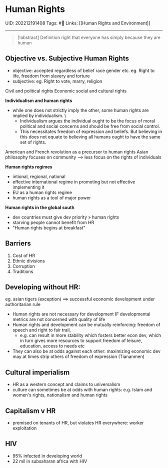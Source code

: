 # Human Rights
UID: 202212191408
Tags: #🌱 
Links: [[Human Rights and Environment]]

----
> [!abstract] Definition
> right that everyone has simply because they are human

## Objective vs. Subjective Human Rights
- objective: accepted regardless of belief race gender etc. eg. Right to life, freedom from slavery and torture
- subjective: eg. Right to vote, marry, religion 

Civil and political rights
Economic social and cultural rights   

**Individualism and human rights** 
- while one does not strictly imply the other, some human rights are implied by individualism. \
	- Individualism argues the individual ought to be the focus of moral political and social concerns and should be free from social control. 
	- This necessitates freedom of expression and beliefs. But believing in this does not equate to believing all humans ought to have the same set of rights.

American and French revolution as a precursor to human rights
Asian philosophy focuses on community —> less focus on the rights of individuals


**Human rights regimes**
- intional, regional, national 
- effective international regime in promoting but not effective implementing it
- EU as a human rights regime
- human rights as a tool of major power

**Human rights in the global south**
- dev countries must give dev priority » human rights
- starving people cannot benefit from HR
- "Human rights begins at breakfast"

## Barriers
1. Cost of HR
2. Ethnic divisions
3. Corruption
4. Traditions

## Developing without HR: 
eg. asian tigers (exception) $\implies$ successful economic development under authoritarian rule
- Human rights are not necessary for development IF developmental metrics are not concerned with quality of life
- Human rights and development can be mutually reinforcing: freedom of speech and right to fair trail, 
	- e.g. can result in more stability which fosters better econ dev, which in turn gives more resources to support freedom of leisure, education, access to needs etc
- They can also be at odds against each other: maximizing economic dev may at times strip others of freedom of expression (Tiananmen)  

## Cultural imperialism
- HR as a western concept and claims to universalism
- culture can sometimes be at odds with human rights: e.g. Islam and women's rights, nationalism and human rights

## Capitalism v HR
- premised on tenants of HR, but violates HR everywhere: worker exploitation

## HIV
- 95% infected in developing world
- 22 mil in subsaharan africa with HIV
